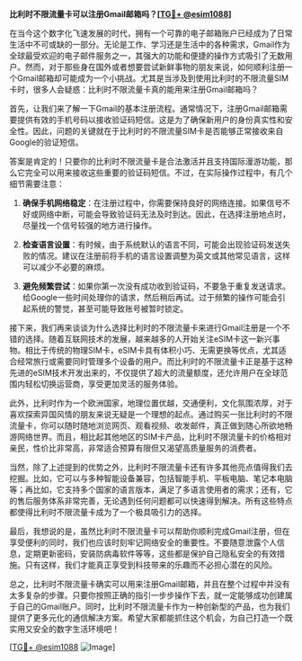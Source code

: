**比利时不限流量卡可以注册Gmail邮箱吗？[[TG💪+ @esim1088](https://t.me/s/esim1088)]**

在当今这个数字化飞速发展的时代，拥有一个可靠的电子邮箱账户已经成为了日常生活中不可或缺的一部分。无论是工作、学习还是生活中的各种需求，Gmail作为全球最受欢迎的电子邮件服务之一，其强大的功能和便捷的操作方式吸引了无数用户。然而，对于那些身在国外或者想要尝试新鲜事物的朋友来说，如何顺利注册一个Gmail邮箱却可能成为一个小挑战。尤其是当涉及到使用比利时的不限流量SIM卡时，很多人会疑惑：比利时不限流量卡真的能用来注册Gmail邮箱吗？

首先，让我们来了解一下Gmail的基本注册流程。通常情况下，注册Gmail邮箱需要提供有效的手机号码以接收验证码短信。这是为了确保新用户的身份真实性和安全性。因此，问题的关键就在于比利时的不限流量SIM卡是否能够正常接收来自Google的验证短信。

答案是肯定的！只要你的比利时不限流量卡是合法激活并且支持国际漫游功能，那么它完全可以用来接收这些重要的验证码短信。不过，在实际操作过程中，有几个细节需要注意：

1. **确保手机网络稳定**：在注册过程中，你需要保持良好的网络连接。如果信号不好或网络中断，可能会导致验证码无法及时到达。因此，在选择注册地点时，尽量找一个信号较强的地方进行操作。

2. **检查语言设置**：有时候，由于系统默认的语言不同，可能会出现验证码发送失败的情况。建议在注册前将手机的语言设置调整为英文或其他常见语言，这样可以减少不必要的麻烦。

3. **避免频繁尝试**：如果你第一次没有成功收到验证码，不要急于重复发送请求。给Google一些时间处理你的请求，然后稍后再试。过于频繁的操作可能会引起系统的警觉，甚至可能导致账号被暂时锁定。

接下来，我们再来谈谈为什么选择比利时的不限流量卡来进行Gmail注册是一个不错的选择。随着互联网技术的发展，越来越多的人开始关注eSIM卡这一新兴事物。相比于传统的物理SIM卡，eSIM卡具有体积小巧、无需更换等优点，尤其适合经常旅行或需要同时管理多个设备的用户。而比利时的不限流量卡正是基于这种先进的eSIM技术开发出来的，不仅提供了超大的流量额度，还允许用户在全球范围内轻松切换运营商，享受更加灵活的服务体验。

此外，比利时作为一个欧洲国家，地理位置优越，交通便利，文化氛围浓厚，对于喜欢探索异国风情的朋友来说无疑是一个理想的起点。通过购买一张比利时的不限流量卡，你可以随时随地浏览网页、观看视频、收发邮件，真正做到随心所欲地畅游网络世界。而且，相比起其他地区的SIM卡产品，比利时不限流量卡的价格相对亲民，性价比非常高，非常适合预算有限但又渴望高质量服务的消费者。

当然，除了上述提到的优势之外，比利时不限流量卡还有许多其他亮点值得我们去挖掘。比如，它可以与多种智能设备兼容，包括智能手机、平板电脑、笔记本电脑等；再比如，它支持多个国家的语言版本，满足了多语言使用者的需求；还有，它的售后服务体系非常完善，无论遇到任何问题都可以快速得到解决。所有这些特点都使得比利时不限流量卡成为了一个极具吸引力的选择。

最后，我想说的是，虽然比利时不限流量卡可以帮助你顺利完成Gmail注册，但在享受便利的同时，我们也应该时刻牢记网络安全的重要性。不要随意泄露个人信息，定期更新密码，安装防病毒软件等等，这些都是保护自己隐私安全的有效措施。只有这样，我们才能真正享受到科技带来的乐趣而不必担心潜在的风险。

总之，比利时不限流量卡确实可以用来注册Gmail邮箱，并且在整个过程中并没有太多复杂的步骤。只要你按照正确的指引一步步操作下去，就一定能够成功创建属于自己的Gmail账户。同时，比利时不限流量卡作为一种创新型的产品，也为我们提供了更多元化的通信解决方案。希望大家都能抓住这个机会，为自己打造一个既实用又安全的数字生活环境吧！

[[TG💪+ @esim1088](https://t.me/s/esim1088) ![Image](https://i.postimg.cc/4NQfJmqS/Snipaste-2025-05-13-00-14-12.png)]